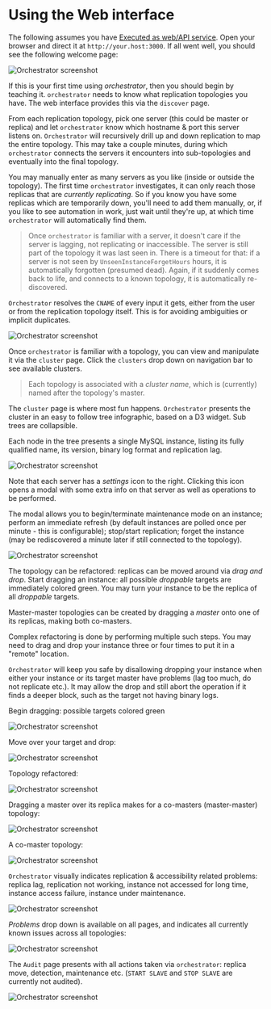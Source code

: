# Using the Web interface

The following assumes you have [Executed as web/API service](#executing-as-webapi-service).
Open your browser and direct it at `http://your.host:3000`. If all went well, you should see
the following welcome page:

![Orchestrator screenshot](images/orchestrator-about.png)

If this is your first time using _orchestrator_, then you should begin by teaching it.
`orchestrator` needs to know what replication topologies you have. The web interface
provides this via the `discover` page.

From each replication topology, pick one server (this could be master or replica) and let
`orchestrator` know which hostname & port this server listens on. `Orchestrator` will
recursively drill up and down replication to map the entire topology. This may take a couple
minutes, during which `orchestrator` connects the servers it encounters into sub-topologies and
eventually into the final topology.

You may manually enter as many servers as you like (inside or outside the topology).
The first time `orchestrator` investigates, it can only reach those replicas that are
_currently replicating_. So if you know you have some replicas which are temporarily down, you'll need
to add them manually, or, if you like to see automation in work, just wait until they're up, at which
time `orchestrator` will automatically find them.

> Once `orchestrator` is familiar with a server, it doesn't care if the server is lagging, not replicating
> or inaccessible. The server is still part of the topology it was last seen in. There is a timeout for
> that: if a server is not seen by `UnseenInstanceForgetHours` hours, it is automatically forgotten
> (presumed dead). Again, if it suddenly comes back to life, and connects to a known topology, it is
> automatically re-discovered.

`Orchestrator` resolves the `CNAME` of every input it gets, either from the user or from the replication
topology itself. This is for avoiding ambiguities or implicit duplicates.

![Orchestrator screenshot](images/orchestrator-discover.png)

Once `orchestrator` is familiar with a topology, you can view and manipulate it via the `cluster` page.
Click the `clusters` drop down on navigation bar to see available clusters.

> Each topology is associated with a _cluster name_, which is (currently) named after the topology's master.

The `cluster` page is where most fun happens. `Orchestrator` presents the cluster in an easy to follow
tree infographic, based on a D3 widget. Sub trees are collapsible.

Each node in the tree presents a single MySQL instance, listing its fully qualified name, its version,
binary log format and replication lag.

![Orchestrator screenshot](images/orchestrator-simple.png)

Note that each server has a _settings_ icon to the right. Clicking this icon opens a modal with some
extra info on that server as well as operations to be performed.

The modal allows you to begin/terminate maintenance mode on an instance; perform an immediate refresh
(by default instances are polled once per minute - this is configurable); stop/start replication; forget
the instance (may be rediscovered a minute later if still connected to the topology).

![Orchestrator screenshot](images/orchestrator-instance-modal.png)

The topology can be refactored: replicas can be moved around via _drag and drop_. Start dragging an instance:
all possible _droppable_ targets are immediately colored green. You may turn your instance to be the replica of
all _droppable_ targets.

Master-master topologies can be created by dragging a _master_ onto one of its replicas, making both co-masters.

Complex refactoring is done by performing multiple such steps. You may need to drag and drop your
instance three or four times to put it in a "remote" location.

`Orchestrator` will keep you safe by disallowing dropping your instance when either your instance or its
target master have problems (lag too much, do not replicate etc.). It may allow the drop and still abort
the operation if it finds a deeper block, such as the target not having binary logs.

Begin dragging: possible targets colored green

![Orchestrator screenshot](images/orchestrator-simple-drag.png)

Move over your target and drop:

![Orchestrator screenshot](images/orchestrator-simple-drag-hover.png)

Topology refactored:

![Orchestrator screenshot](images/orchestrator-simple-dropped.png)

Dragging a master over its replica makes for a co-masters (master-master) topology:

![Orchestrator screenshot](images/orchestator-cm-simple-drag-master.png)

A co-master topology:

![Orchestrator screenshot](images/orchestator-cm-co-masters.png)

`Orchestrator` visually indicates replication & accessibility related problems: replica lag, replication not working,
instance not accessed for long time, instance access failure, instance under maintenance.

![Orchestrator screenshot](images/orchestrator-simple-with-problems.png)

_Problems_ drop down is available on all pages, and indicates all currently known issues across all topologies:

![Orchestrator screenshot](images/orchestrator-problems.png)

The `Audit` page presents with all actions taken via `orchestrator`: replica move, detection, maintenance etc.
(`START SLAVE` and `STOP SLAVE` are currently not audited).

![Orchestrator screenshot](images/orchestrator-audit-small.png)
